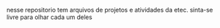 nesse repositorio tem arquivos de projetos e atividades da etec. sinta-se livre para olhar cada um deles
